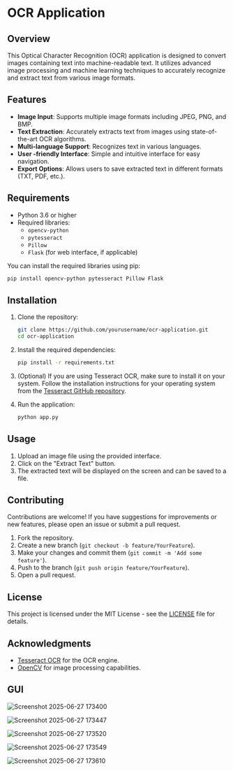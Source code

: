 
# OCR Application

## Overview

This Optical Character Recognition (OCR) application is designed to convert images containing text into machine-readable text. It utilizes advanced image processing and machine learning techniques to accurately recognize and extract text from various image formats.

## Features

- **Image Input**: Supports multiple image formats including JPEG, PNG, and BMP.
- **Text Extraction**: Accurately extracts text from images using state-of-the-art OCR algorithms.
- **Multi-language Support**: Recognizes text in various languages.
- **User -friendly Interface**: Simple and intuitive interface for easy navigation.
- **Export Options**: Allows users to save extracted text in different formats (TXT, PDF, etc.).

## Requirements

- Python 3.6 or higher
- Required libraries:
  - `opencv-python`
  - `pytesseract`
  - `Pillow`
  - `Flask` (for web interface, if applicable)
  
You can install the required libraries using pip:

```bash
pip install opencv-python pytesseract Pillow Flask
```

## Installation

1. Clone the repository:

   ```bash
   git clone https://github.com/yourusername/ocr-application.git
   cd ocr-application
   ```

2. Install the required dependencies:

   ```bash
   pip install -r requirements.txt
   ```

3. (Optional) If you are using Tesseract OCR, make sure to install it on your system. Follow the installation instructions for your operating system from the [Tesseract GitHub repository](https://github.com/tesseract-ocr/tesseract).

4. Run the application:

   ```bash
   python app.py
   ```

## Usage

1. Upload an image file using the provided interface.
2. Click on the "Extract Text" button.
3. The extracted text will be displayed on the screen and can be saved to a file.

## Contributing

Contributions are welcome! If you have suggestions for improvements or new features, please open an issue or submit a pull request.

1. Fork the repository.
2. Create a new branch (`git checkout -b feature/YourFeature`).
3. Make your changes and commit them (`git commit -m 'Add some feature'`).
4. Push to the branch (`git push origin feature/YourFeature`).
5. Open a pull request.

## License

This project is licensed under the MIT License - see the [LICENSE](LICENSE) file for details.

## Acknowledgments

- [Tesseract OCR](https://github.com/tesseract-ocr/tesseract) for the OCR engine.
- [OpenCV](https://opencv.org/) for image processing capabilities.

## GUI
![Screenshot 2025-06-27 173400](https://github.com/user-attachments/assets/e8511915-4c7a-49f1-b336-121bdd14f6d5)

![Screenshot 2025-06-27 173447](https://github.com/user-attachments/assets/77ee7305-4d79-4f0f-919a-7492fd195edd)

![Screenshot 2025-06-27 173520](https://github.com/user-attachments/assets/cd28730b-a315-4704-b09c-ab2979414a2c)

![Screenshot 2025-06-27 173549](https://github.com/user-attachments/assets/2c26be5b-ae79-4b00-83c8-b5fb55c094be)

![Screenshot 2025-06-27 173610](https://github.com/user-attachments/assets/ee0691d7-cd6d-4cc4-aefc-c37c01003183)




